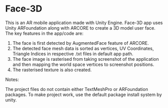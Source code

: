 # Face-3D

This is an AR mobile application made with Unity Engine. Face-3D app uses Unity ARFoundation along with ARCORE to create a 3D model user face. The key features in the app/code are:
1.	The face is first detected by AugmentedFace feature of ARCORE.
2.	The detected face mesh data is sorted as vertices, UV Coordinates, Triangle Indices in respective .txt files in default app path.
3.	The face image is rasterised from taking screenshot of the application and then mapping the world space vertices to screenshot positions.
4.	The rasterised texture is also created.

Notes:

The project files do not contain either TextMeshPro or ARFoundation packages. To make project work, use the default package install system by unity.
